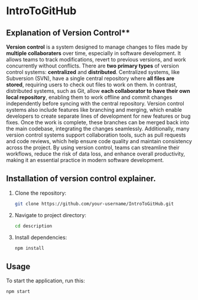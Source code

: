 # IntroToGitHub 
## Explanation of Version Control**
**Version control** is a system designed to manage changes to files made by **multiple collaboraters** over time, especially in software development.  It allows teams to track modifications, revert to previous versions, and work concurrently without conflicts. There are **two primary types** of version control systems: **centralized** and **distributed**. Centralized systems, like Subversion (SVN), have a single central repository where **all files are stored**, requiring users to check out files to work on them. In contrast, distributed systems, such as Git, allow **each collaborator to have their own local repository**, enabling them to work offline and commit changes independently before syncing with the central repository. Version control systems also include features like branching and merging, which enable developers to create separate lines of development for new features or bug fixes. Once the work is complete, these branches can be merged back into the main codebase, integrating the changes seamlessly. Additionally, many version control systems support collaboration tools, such as pull requests and code reviews, which help ensure code quality and maintain consistency across the project. By using version control, teams can streamline their workflows, reduce the risk of data loss, and enhance overall productivity, making it an essential practice in modern software development.
## Installation of version control explainer.
1. Clone the repository:
   ```bash
   git clone https://github.com/your-username/IntroToGitHub.git
2. Navigate to project directory:
   ```bash
   cd description
3. Install dependencies:
   ```bash
   npm install
## Usage
To start the application, run this:
```bash
npm start
